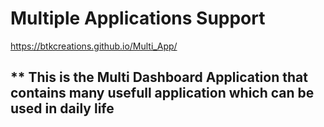 # Multiple Applications Support

https://btkcreations.github.io/Multi_App/

## ** This is the Multi Dashboard Application that contains many usefull application which can be used in daily life